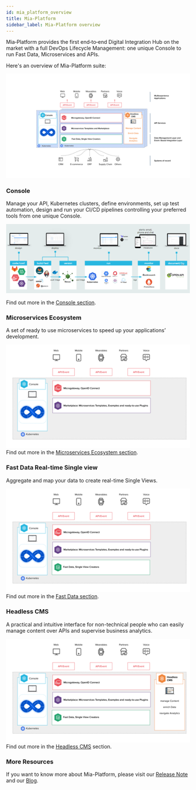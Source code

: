 ```yaml
---
id: mia_platform_overview
title: Mia-Platform
sidebar_label: Mia-Platform overview
---
```

Mia‑Platform provides the first end‑to‑end Digital Integration Hub on the market with a full DevOps Lifecycle Management: one unique Console to run Fast Data, Microservices and APIs.

Here's an overview of Mia-Platform suite:

![Mia-Platform](img/mia-platform-overview.png)

### Console

Manage your API, Kubernetes clusters, define environments, set up test automation, design and run your CI/CD pipelines controlling your preferred tools from one unique Console.

![Mia-Platform CMS](img/valuestream.png)

Find out more in the [Console section](./../development_suite/overview-dev-suite.md).

### Microservices Ecosystem

A set of ready to use microservices to speed up your applications’ development.

![Mia-Platform Plugins](img/mia-platform-overview-plugins.png)
Find out more in the [Microservices Ecosystem section](./../runtime_suite/mia-platform-plugins.md).

### Fast Data Real-time Single view

Aggregate and map your data to create real-time Single Views.

![Mia-Platform Fast Data](img/mia-platform-overview-fast-data.png)
Find out more in the [Fast Data section](./../fast_data/overview.md).

### Headless CMS

A practical and intuitive interface for non-technical people who can easily manage content over APIs and supervise business analytics.

![Mia-Platform CMS](img/mia-platform-overview-cms.png)
Find out more in the [Headless CMS](./../business_suite/overview-business-suite.md) section.

### More Resources

If you want to know more about Mia-Platform, please visit our [Release Note](../release_notes/release_notes) and our [Blog](https://blog.mia-platform.eu/en).
